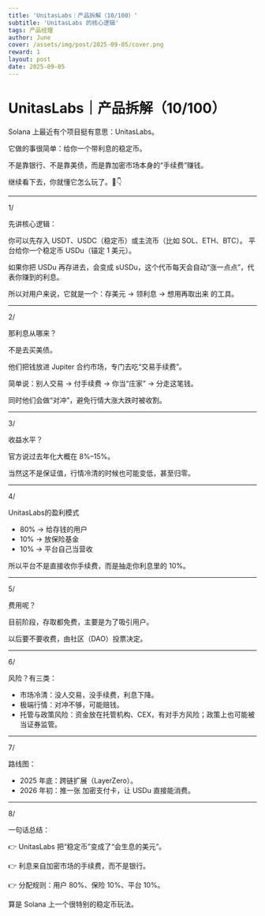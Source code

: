 ```yaml
---
title: 'UnitasLabs｜产品拆解（10/100）'
subtitle: 'UnitasLabs 的核心逻辑'
tags: 产品经理
author: June
cover: /assets/img/post/2025-09-05/cover.png
reward: 1
layout: post
date: 2025-09-05
---
```


# UnitasLabs｜产品拆解（10/100）

Solana 上最近有个项目挺有意思：UnitasLabs。

它做的事很简单：给你一个带利息的稳定币。

不是靠银行、不是靠美债，而是靠加密市场本身的“手续费”赚钱。

继续看下去，你就懂它怎么玩了。🧵👇

---

1/

先讲核心逻辑：

你可以先存入 USDT、USDC（稳定币）或主流币（比如 SOL、ETH、BTC）。
平台给你一个稳定币 USDu（锚定 1 美元）。

如果你把 USDu 再存进去，会变成 sUSDu，这个代币每天会自动“涨一点点”，代表你赚到的利息。

所以对用户来说，它就是一个：存美元 → 领利息 → 想用再取出来 的工具。

---

2/

那利息从哪来？

不是去买美债。

他们把钱放进 Jupiter 合约市场，专门去吃“交易手续费”。

简单说：别人交易 → 付手续费 → 你当“庄家” → 分走这笔钱。

同时他们会做“对冲”，避免行情大涨大跌时被收割。

---

3/

收益水平？

官方说过去年化大概在 8%–15%。

当然这不是保证值，行情冷清的时候也可能变低，甚至归零。

---

4/

UnitasLabs的盈利模式

- 80% → 给存钱的用户
- 10% → 放保险基金
- 10% → 平台自己当营收

所以平台不是直接收你手续费，而是抽走你利息里的 10%。

---

5/

费用呢？

目前阶段，存取都免费，主要是为了吸引用户。

以后要不要收费，由社区（DAO）投票决定。

---

6/

风险？有三类：

- 市场冷清：没人交易，没手续费，利息下降。
- 极端行情：对冲不够，可能赔钱。
- 托管与政策风险：资金放在托管机构、CEX，有对手方风险；政策上也可能被当证券监管。

---

7/

路线图：

- 2025 年底：跨链扩展（LayerZero）。
- 2026 年初：推一张 加密支付卡，让 USDu 直接能消费。

---

8/

 一句话总结：

 👉 UnitasLabs 把“稳定币”变成了“会生息的美元”。

 👉 利息来自加密市场的手续费，而不是银行。

 👉 分配规则：用户 80%、保险 10%、平台 10%。
 
算是 Solana 上一个很特别的稳定币玩法。

